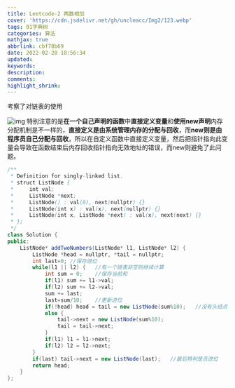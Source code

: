 ```yaml
---
title: Leetcode-2 两数相加
cover: 'https://cdn.jsdelivr.net/gh/uncleacc/Img2/123.webp'
tags: 01字典树
categories: 算法
mathjax: true
abbrlink: cbf78b69
date: 2022-02-20 10:56:34
updated:
keywords:
description:
comments:
highlight_shrink:
---
```




考察了对链表的使用 

![img](https://cdn.jsdelivr.net/gh/uncleacc/website_materials_img/f32296771e0e43e7b64b06a748d3b5da.png) 特别注意的是**在一个自己声明的函数**中**直接定义变量**和**使用new声明**内存分配机制是不一样的，**直接定义是由系统管理内存的分配与回收**，而**new则是由程序员自己分配与回收**，所以在自定义函数中直接定义变量，然后把指针指向此变量会导致在函数结束后内存回收指针指向无效地址的错误，而new则避免了此问题。

```java
/**
 * Definition for singly-linked list.
 * struct ListNode {
 *     int val;
 *     ListNode *next;
 *     ListNode() : val(0), next(nullptr) {}
 *     ListNode(int x) : val(x), next(nullptr) {}
 *     ListNode(int x, ListNode *next) : val(x), next(next) {}
 * };
 */
class Solution {
public:
    ListNode* addTwoNumbers(ListNode* l1, ListNode* l2) {
        ListNode *head = nullptr, *tail = nullptr;
        int last=0;	//保存进位
        while(l1 || l2) {	//有一个链表非空则继续计算
            int sum = 0;	//保存当前和
            if(l1) sum += l1->val;
            if(l2) sum += l2->val;
            sum += last;
            last=sum/10;	//更新进位
            if(!head) head = tail = new ListNode(sum%10);	//没有头结点，所以第一个节点就是结构体节点，需要特判一下
            else {
                tail->next = new ListNode(sum%10);
                tail = tail->next;
            }
            if(l1) l1 = l1->next;
            if(l2) l2 = l2->next;
        }
        if(last) tail->next = new ListNode(last);	//最后特判是否进位
        return head;
    }
};
```

